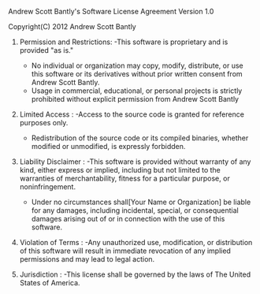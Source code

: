 Andrew Scott Bantly's Software License Agreement
Version 1.0

Copyright(C) 2012 Andrew Scott Bantly

1. Permission and Restrictions:
   -This software is proprietary and is provided "as is."
   - No individual or organization may copy, modify, distribute, or use this software or its derivatives without prior written consent from Andrew Scott Bantly.
   - Usage in commercial, educational, or personal projects is strictly prohibited without explicit permission from Andrew Scott Bantly

2. Limited Access :
   -Access to the source code is granted for reference purposes only.
   - Redistribution of the source code or its compiled binaries, whether modified or unmodified, is expressly forbidden.

3. Liability Disclaimer :
   -This software is provided without warranty of any kind, either express or implied, including but not limited to the warranties of merchantability, fitness for a particular purpose, or noninfringement.
   - Under no circumstances shall[Your Name or Organization] be liable for any damages, including incidental, special, or consequential damages arising out of or in connection with the use of this software.

4. Violation of Terms :
   -Any unauthorized use, modification, or distribution of this software will result in immediate revocation of any implied permissions and may lead to legal action.

5. Jurisdiction :
   -This license shall be governed by the laws of The United States of America.
